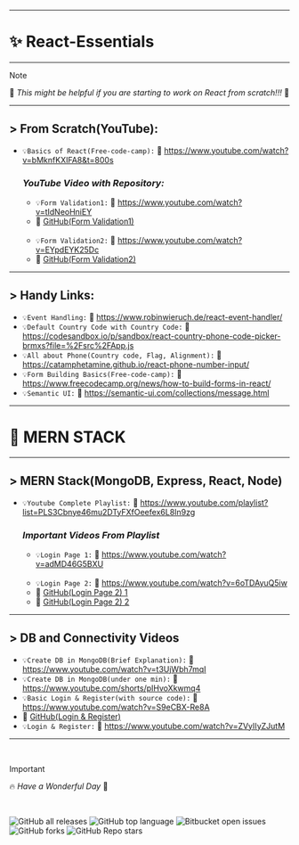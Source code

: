 -------------

# ✨ React-Essentials

-------------

> [!NOTE]
>   📌  _This might be helpful if you are starting to work on React from scratch!!!_ 💯

-------------

## > From Scratch(YouTube):
- `💡Basics of React(Free-code-camp):` 🔗 https://www.youtube.com/watch?v=bMknfKXIFA8&t=800s

  ### _YouTube Video with Repository:_
  - `💡Form Validation1:` 🔗 https://www.youtube.com/watch?v=tIdNeoHniEY
  - 🔗 [GitHub(Form Validation1)]( https://github.com/safak/youtube/tree/react-form) 
  <br/>

  - `💡Form Validation2:` 🔗 https://www.youtube.com/watch?v=EYpdEYK25Dc 
  - 🔗 [GitHub(Form Validation2)]( https://github.com/dmalvia/React_Forms_Tutorials/tree/use-native)

-------------

## > Handy Links:
- `💡Event Handling:` 🔗 https://www.robinwieruch.de/react-event-handler/
- `💡Default Country Code with Country Code:` 🔗 https://codesandbox.io/p/sandbox/react-country-phone-code-picker-brmxs?file=%2Fsrc%2FApp.js
- `💡All about Phone(Country code, Flag, Alignment):` 🔗 https://catamphetamine.github.io/react-phone-number-input/
- `💡Form Building Basics(Free-code-camp):` 🔗 https://www.freecodecamp.org/news/how-to-build-forms-in-react/
- `💡Semantic UI:` 🔗 https://semantic-ui.com/collections/message.html

-------------

# 🚀 MERN STACK 

-------------
## > MERN Stack(MongoDB, Express, React, Node)
- `💡Youtube Complete Playlist:` 🔗 https://www.youtube.com/playlist?list=PLS3Cbnye46mu2DTyFXfOeefex6L8In9zg

  ### _Important Videos From Playlist_
  - `💡Login Page 1:` 🔗 https://www.youtube.com/watch?v=adMD46G5BXU
  <br/>
  
  - `💡Login Page 2:` 🔗 https://www.youtube.com/watch?v=6oTDAyuQ5iw
  - 🔗 [GitHub(Login Page 2) 1]( https://github.com/the-debug-arena/login-registration-server-node)
  - 🔗 [GitHub(Login Page 2) 2]( https://github.com/the-debug-arena/login-registration?tab=readme-ov-file)

-------------

## > DB and Connectivity Videos
- `💡Create DB in MongoDB(Brief Explanation):` 🔗 https://www.youtube.com/watch?v=t3UjWbh7mqI
- `💡Create DB in MongoDB(under one min):` 🔗 https://www.youtube.com/shorts/pIHvoXkwmq4
- `💡Basic Login & Register(with source code):` 🔗 https://www.youtube.com/watch?v=S9eCBX-Re8A
- 🔗 [GitHub(Login & Register)]( https://github.com/engineerFayyaz/React-Login-Form)
- `💡Login & Register:` 🔗 https://www.youtube.com/watch?v=ZVyIIyZJutM

-------------

<br/>

> [!IMPORTANT]
> 🔥 _Have a Wonderful Day_ :tada:

<br/>


![GitHub all releases](https://img.shields.io/github/downloads/{harshavarthanep}/{React-Essentials}/total)
![GitHub top language](https://img.shields.io/github/languages/top/{harshavarthanep}/{React-Essentials}?color=yellow)
![Bitbucket open issues](https://img.shields.io/bitbucket/issues/{harshavarthanep}/{React-Essentials})
![GitHub forks](https://img.shields.io/github/forks/{harshavarthanep}/{React-Essentials}?style=social) 
![GitHub Repo stars](https://img.shields.io/github/stars/{harshavarthanep}/{React-Essentials}?style=social)
